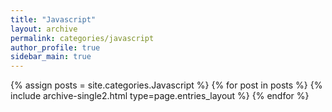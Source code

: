 ```yaml
---
title: "Javascript"
layout: archive
permalink: categories/javascript
author_profile: true
sidebar_main: true
---
```


{% assign posts = site.categories.Javascript %}
{% for post in posts %} {% include archive-single2.html type=page.entries_layout %} {% endfor %}
